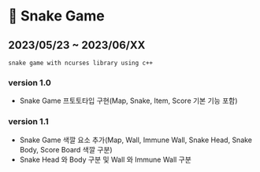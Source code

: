# 🐍 Snake Game
## 2023/05/23 ~ 2023/06/XX
`snake game with ncurses library using c++`

### version 1.0
- Snake Game 프토토타입 구현(Map, Snake, Item, Score 기본 기능 포함)
### version 1.1
- Snake Game 색깔 요소 추가(Map, Wall, Immune Wall, Snake Head, Snake Body, Score Board 색깔 구분)
- Snake Head 와 Body 구분 및 Wall 와 Immune Wall 구분
